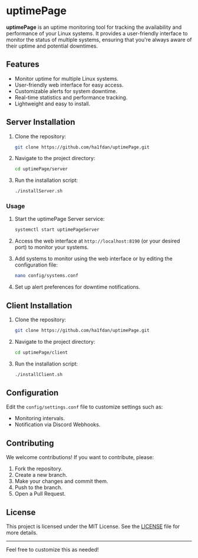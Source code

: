 # uptimePage

**uptimePage** is an uptime monitoring tool for tracking the availability and performance of your Linux systems. It provides a user-friendly interface to monitor the status of multiple systems, ensuring that you're always aware of their uptime and potential downtimes.

## Features

- Monitor uptime for multiple Linux systems.
- User-friendly web interface for easy access.
- Customizable alerts for system downtime.
- Real-time statistics and performance tracking.
- Lightweight and easy to install.

## Server Installation

1. Clone the repository:

   ```bash
   git clone https://github.com/ha1fdan/uptimePage.git
   ```

2. Navigate to the project directory:

   ```bash
   cd uptimePage/server
   ```

3. Run the installation script:

   ```bash
   ./installServer.sh
   ```

### Usage

1. Start the uptimePage Server service:

   ```bash
   systemctl start uptimePageServer
   ```

2. Access the web interface at `http://localhost:8190` (or your desired port) to monitor your systems.

3. Add systems to monitor using the web interface or by editing the configuration file:

   ```bash
   nano config/systems.conf
   ```

4. Set up alert preferences for downtime notifications.

## Client Installation

1. Clone the repository:

   ```bash
   git clone https://github.com/ha1fdan/uptimePage.git
   ```

2. Navigate to the project directory:

   ```bash
   cd uptimePage/client
   ```

3. Run the installation script:

   ```bash
   ./installClient.sh
   ```


## Configuration

Edit the `config/settings.conf` file to customize settings such as:

- Monitoring intervals.
- Notification via Discord Webhooks.

## Contributing

We welcome contributions! If you want to contribute, please:

1. Fork the repository.
2. Create a new branch.
3. Make your changes and commit them.
4. Push to the branch.
5. Open a Pull Request.

## License

This project is licensed under the MIT License. See the [LICENSE](LICENSE) file for more details.

---

Feel free to customize this as needed!
